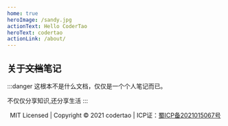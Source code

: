 ```yaml
---
home: true
heroImage: /sandy.jpg
actionText: Hello CoderTao
heroText: codertao
actionLink: /about/
---
```


## 关于~~文档~~笔记

:::danger
这根本不是什么文档，仅仅是一个个人笔记而已。

不仅仅分享知识,还分享生活
:::

<p style="text-align:center;">MIT Licensed | Copyright © 2021 codertao | ICP证：<a href="http://www.beian.miit.gov.cn" target="_blank" rel="noopener noreferrer">蜀ICP备2021015067号</a></p>
